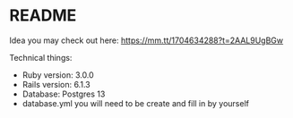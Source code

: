 # README

Idea you may check out here: https://mm.tt/1704634288?t=2AAL9UgBGw

Technical things:

* Ruby version: 3.0.0
* Rails version: 6.1.3
* Database: Postgres 13
* database.yml you will need to be create and fill in by yourself
